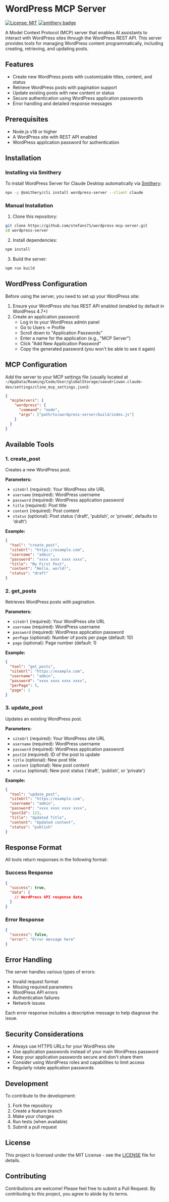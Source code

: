 # WordPress MCP Server

[![License: MIT](https://img.shields.io/badge/License-MIT-yellow.svg)](https://opensource.org/licenses/MIT)
[![smithery badge](https://smithery.ai/badge/wordpress-server)](https://smithery.ai/server/wordpress-server)

A Model Context Protocol (MCP) server that enables AI assistants to interact with WordPress sites through the WordPress REST API. This server provides tools for managing WordPress content programmatically, including creating, retrieving, and updating posts.

## Features

- Create new WordPress posts with customizable titles, content, and status
- Retrieve WordPress posts with pagination support
- Update existing posts with new content or status
- Secure authentication using WordPress application passwords
- Error handling and detailed response messages

## Prerequisites

- Node.js v18 or higher
- A WordPress site with REST API enabled
- WordPress application password for authentication

## Installation

### Installing via Smithery

To install WordPress Server for Claude Desktop automatically via [Smithery](https://smithery.ai/server/wordpress-server):

```bash
npx -y @smithery/cli install wordpress-server --client claude
```

### Manual Installation
1. Clone this repository:
```bash
git clone https://github.com/stefans71/wordpress-mcp-server.git
cd wordpress-server
```

2. Install dependencies:
```bash
npm install
```

3. Build the server:
```bash
npm run build
```

## WordPress Configuration

Before using the server, you need to set up your WordPress site:

1. Ensure your WordPress site has REST API enabled (enabled by default in WordPress 4.7+)
2. Create an application password:
   - Log in to your WordPress admin panel
   - Go to Users → Profile
   - Scroll down to "Application Passwords"
   - Enter a name for the application (e.g., "MCP Server")
   - Click "Add New Application Password"
   - Copy the generated password (you won't be able to see it again)

## MCP Configuration

Add the server to your MCP settings file (usually located at `~/AppData/Roaming/Code/User/globalStorage/saoudrizwan.claude-dev/settings/cline_mcp_settings.json`):

```json
{
  "mcpServers": {
    "wordpress": {
      "command": "node",
      "args": ["path/to/wordpress-server/build/index.js"]
    }
  }
}
```

## Available Tools

### 1. create_post

Creates a new WordPress post.

**Parameters:**
- `siteUrl` (required): Your WordPress site URL
- `username` (required): WordPress username
- `password` (required): WordPress application password
- `title` (required): Post title
- `content` (required): Post content
- `status` (optional): Post status ('draft', 'publish', or 'private', defaults to 'draft')

**Example:**
```json
{
  "tool": "create_post",
  "siteUrl": "https://example.com",
  "username": "admin",
  "password": "xxxx xxxx xxxx xxxx",
  "title": "My First Post",
  "content": "Hello, world!",
  "status": "draft"
}
```

### 2. get_posts

Retrieves WordPress posts with pagination.

**Parameters:**
- `siteUrl` (required): Your WordPress site URL
- `username` (required): WordPress username
- `password` (required): WordPress application password
- `perPage` (optional): Number of posts per page (default: 10)
- `page` (optional): Page number (default: 1)

**Example:**
```json
{
  "tool": "get_posts",
  "siteUrl": "https://example.com",
  "username": "admin",
  "password": "xxxx xxxx xxxx xxxx",
  "perPage": 5,
  "page": 1
}
```

### 3. update_post

Updates an existing WordPress post.

**Parameters:**
- `siteUrl` (required): Your WordPress site URL
- `username` (required): WordPress username
- `password` (required): WordPress application password
- `postId` (required): ID of the post to update
- `title` (optional): New post title
- `content` (optional): New post content
- `status` (optional): New post status ('draft', 'publish', or 'private')

**Example:**
```json
{
  "tool": "update_post",
  "siteUrl": "https://example.com",
  "username": "admin",
  "password": "xxxx xxxx xxxx xxxx",
  "postId": 123,
  "title": "Updated Title",
  "content": "Updated content",
  "status": "publish"
}
```

## Response Format

All tools return responses in the following format:

### Success Response
```json
{
  "success": true,
  "data": {
    // WordPress API response data
  }
}
```

### Error Response
```json
{
  "success": false,
  "error": "Error message here"
}
```

## Error Handling

The server handles various types of errors:

- Invalid request format
- Missing required parameters
- WordPress API errors
- Authentication failures
- Network issues

Each error response includes a descriptive message to help diagnose the issue.

## Security Considerations

- Always use HTTPS URLs for your WordPress site
- Use application passwords instead of your main WordPress password
- Keep your application passwords secure and don't share them
- Consider using WordPress roles and capabilities to limit access
- Regularly rotate application passwords

## Development

To contribute to the development:

1. Fork the repository
2. Create a feature branch
3. Make your changes
4. Run tests (when available)
5. Submit a pull request

## License

This project is licensed under the MIT License - see the [LICENSE](LICENSE) file for details.

## Contributing

Contributions are welcome! Please feel free to submit a Pull Request. By contributing to this project, you agree to abide by its terms.
